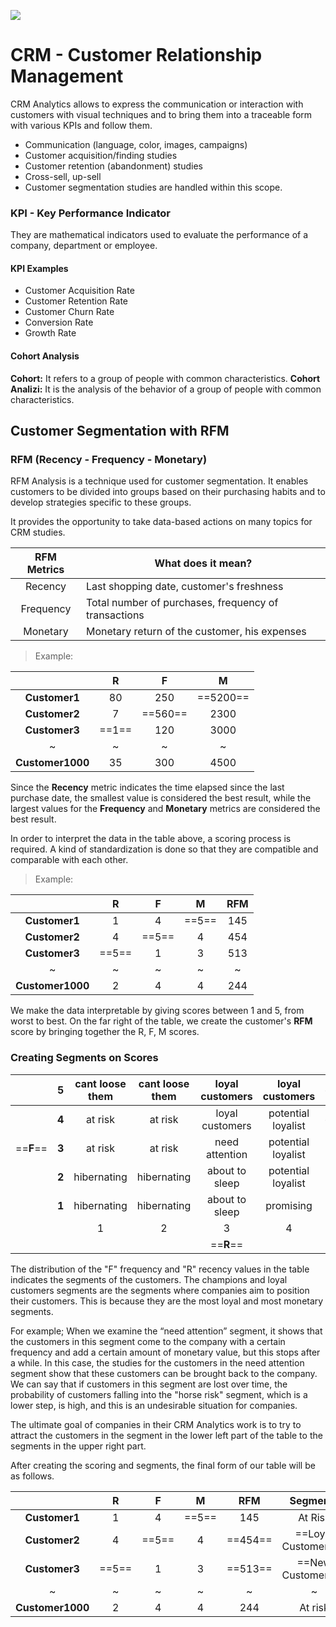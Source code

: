 ![](https://www.iscistech.in/image/crm-banner-iscistech-business-solution-india.jpg)
# CRM -  Customer Relationship Management

CRM Analytics allows to express the communication or interaction with customers with visual techniques and to bring them into a traceable form with various KPIs and follow them.

- Communication (language, color, images, campaigns)
- Customer acquisition/finding studies
- Customer retention (abandonment) studies
- Cross-sell, up-sell
- Customer segmentation studies are handled within this scope.


### KPI - Key Performance Indicator
They are mathematical indicators used to evaluate the performance of a company, department or employee.

#### KPI Examples
-   Customer Acquisition Rate
-   Customer Retention Rate
-   Customer Churn Rate
-   Conversion Rate
-   Growth Rate

#### Cohort Analysis

**Cohort:** It refers to a group of people with common characteristics.
**Cohort Analizi:** It is the analysis of the behavior of a group of people with common characteristics.

## Customer Segmentation with RFM

### RFM (Recency - Frequency - Monetary)
RFM Analysis is a technique used for customer segmentation.
It enables customers to be divided into groups based on their purchasing habits and to develop strategies specific to these groups.

It provides the opportunity to take data-based actions on many topics for CRM studies.

| RFM Metrics|What does it mean?|
|:-:|-|
|Recency|Last shopping date, customer's freshness|
|Frequency|Total number of purchases, frequency of transactions|
|Monetary|Monetary return of the customer, his expenses|

> Example:

||R|F|M|
|:-:|:-:|:-:|:-:|
|**Customer1**|80|250|==5200==|
|**Customer2**|7|==560==|2300|
|**Customer3**|==1==|120|3000|
|~|~|~|~|
|**Customer1000**|35|300|4500|

Since the **Recency** metric indicates the time elapsed since the last purchase date, the smallest value is considered the best result, while the largest values ​​for the **Frequency** and **Monetary** metrics are considered the best result.

In order to interpret the data in the table above, a scoring process is required. A kind of standardization is done so that they are compatible and comparable with each other.

> Example:

||R|F|M|RFM|
|:-:|:-:|:-:|:-:|:-:|
|**Customer1**|1|4|==5==|145
|**Customer2**|4|==5==|4|454
|**Customer3**|==5==|1|3|513
|~|~|~|~|~
|**Customer1000**|2|4|4|244

We make the data interpretable by giving scores between 1 and 5, from worst to best.
On the far right of the table, we create the customer's **RFM** score by bringing together the R, F, M scores.

### Creating Segments on Scores

||**5**|cant loose them|cant loose them|loyal customers|loyal customers|champions|
|:-:|:-:|:-:|:-:|:-:|:-:|:-:|
||**4**|at risk|at risk|loyal customers|potential loyalist|**champions**
|==**F**==|**3**|at risk|at risk|need attention|potential loyalist|**potential loyalist**
||**2**|hibernating|hibernating|about to sleep|potential loyalist|**potential loyalist**
||**1**|hibernating|hibernating|about to sleep|promising|**new customers**
|||1|2|3|4|5
|||||==**R**==||

The distribution of the "F" frequency and "R" recency values ​​in the table indicates the segments of the customers. The champions and loyal customers segments are the segments where companies aim to position their customers. This is because they are the most loyal and most monetary segments.

For example; When we examine the “need attention” segment, it shows that the customers in this segment come to the company with a certain frequency and add a certain amount of monetary value, but this stops after a while. In this case, the studies for the customers in the need attention segment show that these customers can be brought back to the company. We can say that if customers in this segment are lost over time, the probability of customers falling into the "horse risk" segment, which is a lower step, is high, and this is an undesirable situation for companies.

The ultimate goal of companies in their CRM Analytics work is to try to attract the customers in the segment in the lower left part of the table to the segments in the upper right part.

After creating the scoring and segments, the final form of our table will be as follows.

|						 		|		R |		F |		M |RFM		|Segments						|
|:-------------:|:---:|:---:|:---:|:-----:|:-----------------:|
|**Customer1**		|1		|4		|==5==|145		|At Risk						|
|**Customer2**		|4		|==5==|4		|==454==|==Loyal Customers==|
|**Customer3**		|==5==|1		|3		|==513==|==New Customers==	|
|~							|~		|~		|~		|~			|~									|
|**Customer1000**|2		|4		|4		|244		|At risk						|

